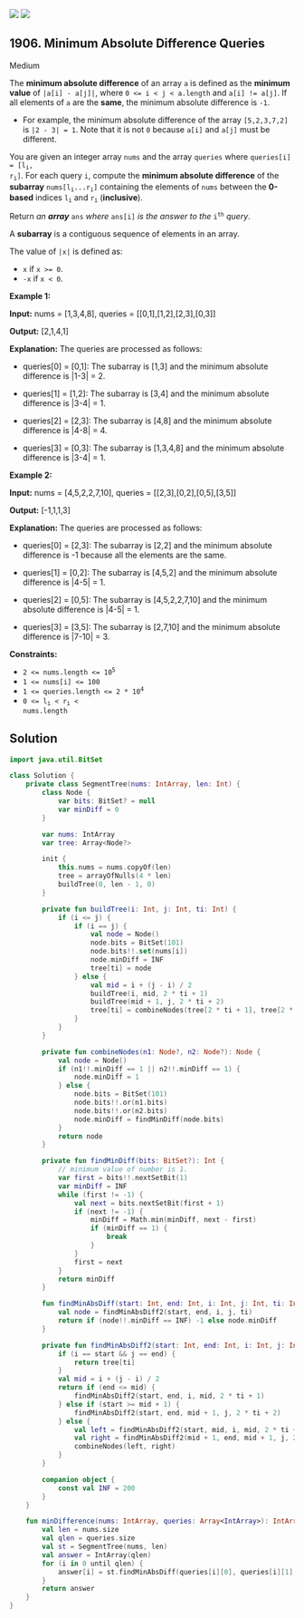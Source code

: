 [![](https://img.shields.io/github/stars/javadev/LeetCode-in-Kotlin?label=Stars&style=flat-square)](https://github.com/javadev/LeetCode-in-Kotlin)
[![](https://img.shields.io/github/forks/javadev/LeetCode-in-Kotlin?label=Fork%20me%20on%20GitHub%20&style=flat-square)](https://github.com/javadev/LeetCode-in-Kotlin/fork)

## 1906\. Minimum Absolute Difference Queries

Medium

The **minimum absolute difference** of an array `a` is defined as the **minimum value** of `|a[i] - a[j]|`, where `0 <= i < j < a.length` and `a[i] != a[j]`. If all elements of `a` are the **same**, the minimum absolute difference is `-1`.

*   For example, the minimum absolute difference of the array `[5,2,3,7,2]` is `|2 - 3| = 1`. Note that it is not `0` because `a[i]` and `a[j]` must be different.

You are given an integer array `nums` and the array `queries` where <code>queries[i] = [l<sub>i</sub>, r<sub>i</sub>]</code>. For each query `i`, compute the **minimum absolute difference** of the **subarray** <code>nums[l<sub>i</sub>...r<sub>i</sub>]</code> containing the elements of `nums` between the **0-based** indices <code>l<sub>i</sub></code> and <code>r<sub>i</sub></code> (**inclusive**).

Return _an **array**_ `ans` _where_ `ans[i]` _is the answer to the_ <code>i<sup>th</sup></code> _query_.

A **subarray** is a contiguous sequence of elements in an array.

The value of `|x|` is defined as:

*   `x` if `x >= 0`.
*   `-x` if `x < 0`.

**Example 1:**

**Input:** nums = [1,3,4,8], queries = \[\[0,1],[1,2],[2,3],[0,3]]

**Output:** [2,1,4,1]

**Explanation:** The queries are processed as follows: 

- queries[0] = [0,1]: The subarray is [1,3] and the minimum absolute difference is \|1-3\| = 2. 

- queries[1] = [1,2]: The subarray is [3,4] and the minimum absolute difference is \|3-4\| = 1. 

- queries[2] = [2,3]: The subarray is [4,8] and the minimum absolute difference is \|4-8\| = 4. 

- queries[3] = [0,3]: The subarray is [1,3,4,8] and the minimum absolute difference is \|3-4\| = 1.

**Example 2:**

**Input:** nums = [4,5,2,2,7,10], queries = \[\[2,3],[0,2],[0,5],[3,5]]

**Output:** [-1,1,1,3]

**Explanation:** The queries are processed as follows: 

- queries[0] = [2,3]: The subarray is [2,2] and the minimum absolute difference is -1 because all the elements are the same. 

- queries[1] = [0,2]: The subarray is [4,5,2] and the minimum absolute difference is \|4-5\| = 1. 

- queries[2] = [0,5]: The subarray is [4,5,2,2,7,10] and the minimum absolute difference is \|4-5\| = 1. 

- queries[3] = [3,5]: The subarray is [2,7,10] and the minimum absolute difference is \|7-10\| = 3.

**Constraints:**

*   <code>2 <= nums.length <= 10<sup>5</sup></code>
*   `1 <= nums[i] <= 100`
*   <code>1 <= queries.length <= 2 * 10<sup>4</sup></code>
*   <code>0 <= l<sub>i</sub> < r<sub>i</sub> < nums.length</code>

## Solution

```kotlin
import java.util.BitSet

class Solution {
    private class SegmentTree(nums: IntArray, len: Int) {
        class Node {
            var bits: BitSet? = null
            var minDiff = 0
        }

        var nums: IntArray
        var tree: Array<Node?>

        init {
            this.nums = nums.copyOf(len)
            tree = arrayOfNulls(4 * len)
            buildTree(0, len - 1, 0)
        }

        private fun buildTree(i: Int, j: Int, ti: Int) {
            if (i <= j) {
                if (i == j) {
                    val node = Node()
                    node.bits = BitSet(101)
                    node.bits!!.set(nums[i])
                    node.minDiff = INF
                    tree[ti] = node
                } else {
                    val mid = i + (j - i) / 2
                    buildTree(i, mid, 2 * ti + 1)
                    buildTree(mid + 1, j, 2 * ti + 2)
                    tree[ti] = combineNodes(tree[2 * ti + 1], tree[2 * ti + 2])
                }
            }
        }

        private fun combineNodes(n1: Node?, n2: Node?): Node {
            val node = Node()
            if (n1!!.minDiff == 1 || n2!!.minDiff == 1) {
                node.minDiff = 1
            } else {
                node.bits = BitSet(101)
                node.bits!!.or(n1.bits)
                node.bits!!.or(n2.bits)
                node.minDiff = findMinDiff(node.bits)
            }
            return node
        }

        private fun findMinDiff(bits: BitSet?): Int {
            // minimum value of number is 1.
            var first = bits!!.nextSetBit(1)
            var minDiff = INF
            while (first != -1) {
                val next = bits.nextSetBit(first + 1)
                if (next != -1) {
                    minDiff = Math.min(minDiff, next - first)
                    if (minDiff == 1) {
                        break
                    }
                }
                first = next
            }
            return minDiff
        }

        fun findMinAbsDiff(start: Int, end: Int, i: Int, j: Int, ti: Int): Int {
            val node = findMinAbsDiff2(start, end, i, j, ti)
            return if (node!!.minDiff == INF) -1 else node.minDiff
        }

        private fun findMinAbsDiff2(start: Int, end: Int, i: Int, j: Int, ti: Int): Node? {
            if (i == start && j == end) {
                return tree[ti]
            }
            val mid = i + (j - i) / 2
            return if (end <= mid) {
                findMinAbsDiff2(start, end, i, mid, 2 * ti + 1)
            } else if (start >= mid + 1) {
                findMinAbsDiff2(start, end, mid + 1, j, 2 * ti + 2)
            } else {
                val left = findMinAbsDiff2(start, mid, i, mid, 2 * ti + 1)
                val right = findMinAbsDiff2(mid + 1, end, mid + 1, j, 2 * ti + 2)
                combineNodes(left, right)
            }
        }

        companion object {
            const val INF = 200
        }
    }

    fun minDifference(nums: IntArray, queries: Array<IntArray>): IntArray {
        val len = nums.size
        val qlen = queries.size
        val st = SegmentTree(nums, len)
        val answer = IntArray(qlen)
        for (i in 0 until qlen) {
            answer[i] = st.findMinAbsDiff(queries[i][0], queries[i][1], 0, len - 1, 0)
        }
        return answer
    }
}
```